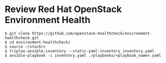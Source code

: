 # Review Red Hat OpenStack Environment Health

```
$ git clone https://github.com/openstack-healthcheck/environment-healthcheck.git 
$ cd environment-healthcheck/
$ source ~/stackrc
$ tripleo-ansible-inventory --static-yaml-inventory inventory.yaml
$ ansible-playbook -i inventory.yaml ./playbooks/<playbook_name>.yaml
```
